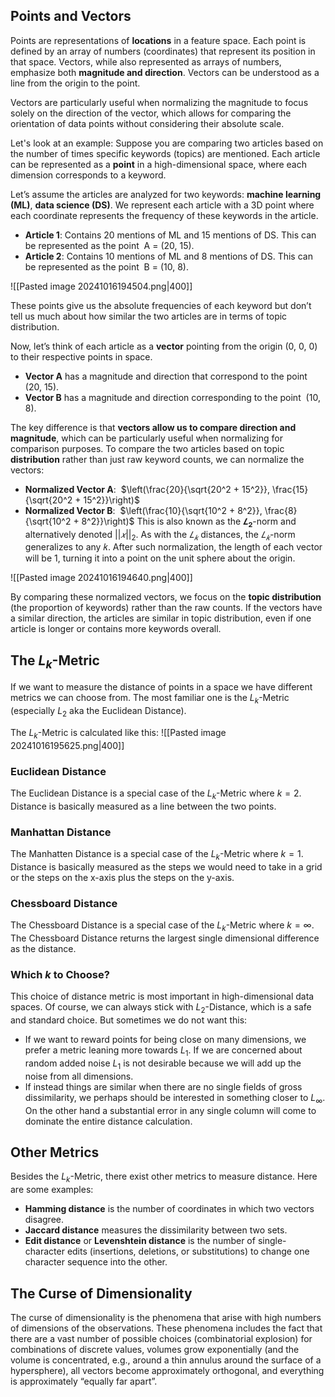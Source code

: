 ## Points and Vectors
Points are representations of **locations** in a feature space. Each point is defined by an array of numbers (coordinates) that represent its position in that space. Vectors, while also represented as arrays of numbers, emphasize both **magnitude and direction**. Vectors can be understood as a line from the origin to the point.

Vectors are particularly useful when normalizing the magnitude to focus solely on the direction of the vector, which allows for comparing the orientation of data points without considering their absolute scale.

Let's look at an example:
Suppose you are comparing two articles based on the number of times specific keywords (topics) are mentioned. Each article can be represented as a **point** in a high-dimensional space, where each dimension corresponds to a keyword.

Let’s assume the articles are analyzed for two keywords: **machine learning (ML)**, **data science (DS)**. We represent each article with a 3D point where each coordinate represents the frequency of these keywords in the article.
- **Article 1**: Contains 20 mentions of ML and 15 mentions of DS. This can be represented as the point  A = (20, 15).
- **Article 2**: Contains 10 mentions of ML and 8 mentions of DS. This can be represented as the point  B = (10, 8).

![[Pasted image 20241016194504.png|400]]

These points give us the absolute frequencies of each keyword but don’t tell us much about how similar the two articles are in terms of topic distribution.

Now, let’s think of each article as a **vector** pointing from the origin (0, 0, 0) to their respective points in space.
- **Vector A** has a magnitude and direction that correspond to the point  (20, 15).
- **Vector B** has a magnitude and direction corresponding to the point  (10, 8).

The key difference is that **vectors allow us to compare direction and magnitude**, which can be particularly useful when normalizing for comparison purposes. To compare the two articles based on topic **distribution** rather than just raw keyword counts, we can normalize the vectors:
- **Normalized Vector A**:  $\left(\frac{20}{\sqrt{20^2 + 15^2}}, \frac{15}{\sqrt{20^2 + 15^2}}\right)$ 
- **Normalized Vector B**:  $\left(\frac{10}{\sqrt{10^2 + 8^2}}, \frac{8}{\sqrt{10^2 + 8^2}}\right)$
This is also known as the $𝑳_𝟐$-norm and alternatively denoted $||𝑥||_2$. As with the $𝐿_𝑘$ distances, the $𝐿_𝑘$-norm generalizes to any 𝑘. After such normalization, the length of each vector will be 1, turning it into a point on the unit sphere about the origin.

![[Pasted image 20241016194640.png|400]]

By comparing these normalized vectors, we focus on the **topic distribution** (the proportion of keywords) rather than the raw counts. If the vectors have a similar direction, the articles are similar in topic distribution, even if one article is longer or contains more keywords overall.
## The $L_k$-Metric
If we want to measure the distance of points in a space we have different metrics we can choose from. The most familiar one is the $L_k$-Metric (especially $L_2$ aka the Euclidean Distance). 

The $L_k$-Metric is calculated like this: 
![[Pasted image 20241016195625.png|400]]
### Euclidean Distance
The Euclidean Distance is a special case of the $L_k$-Metric where $k = 2$. Distance is basically measured as a line between the two points.
### Manhattan Distance
The Manhatten Distance is a special case of the $L_k$-Metric where $k = 1$. Distance is basically measured as the steps we would need to take in a grid or the steps on the x-axis plus the steps on the y-axis. 
### Chessboard Distance
The Chessboard Distance is a special case of the $L_k$-Metric where $k = ∞$. The Chessboard Distance returns the largest single dimensional difference as the distance.
### Which $k$ to Choose?
This choice of distance metric is most important in high-dimensional data spaces. Of course, we can always stick with $L_2$-Distance, which is a safe and standard choice. But sometimes we do not want this: 
- If we want to reward points for being close on many dimensions, we prefer a metric leaning more towards $L_1$. If we are concerned about random added noise $L_1$ is not desirable because we will add up the noise from all dimensions.
- If instead things are similar when there are no single fields of gross dissimilarity, we perhaps should be interested in something closer to $L_∞$. On the other hand a substantial error in any single column will come to dominate the entire distance calculation.
## Other Metrics
Besides the $L_k$-Metric, there exist other metrics to measure distance. Here are some examples:
- **Hamming distance** is the number of coordinates in which two vectors disagree.
- **Jaccard distance** measures the dissimilarity between two sets.
- **Edit distance** or **Levenshtein distance** is the number of single-character edits (insertions, deletions, or substitutions) to change one character sequence into the other.
## The Curse of Dimensionality
The curse of dimensionality is the phenomena that arise with high numbers of dimensions of the observations. These phenomena includes the fact that there are a vast number of possible choices (combinatorial explosion) for combinations of discrete values, volumes grow exponentially (and the volume is concentrated, e.g., around a thin annulus around the surface of a hypersphere), all vectors become approximately orthogonal, and everything is approximately “equally far apart”.
